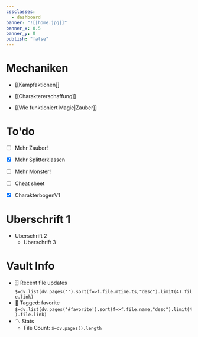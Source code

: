 ```yaml
---
cssclasses:
  - dashboard
banner: "![[home.jpg]]"
banner_x: 0.5
banner_y: 0
publish: "false"
---
```

 
# Mechaniken
- [[Kampfaktionen]]

- [[Charaktererschaffung]]

- [[Wie funktioniert Magie|Zauber]]


# To'do
 

- [ ] Mehr Zauber! 
- [x] Mehr Splitterklassen
- [ ] Mehr Monster!	
- [ ] Cheat sheet
- [x] CharakterbogenV1



 # Uberschrift 1
- Uberschrift 2
	- Uberschrift 3
	
# Vault Info
- 🗄️ Recent file updates
 `$=dv.list(dv.pages('').sort(f=>f.file.mtime.ts,"desc").limit(4).file.link)`
- 🔖 Tagged:  favorite 
 `$=dv.list(dv.pages('#favorite').sort(f=>f.file.name,"desc").limit(4).file.link)`
- 〽️ Stats
	-  File Count: `$=dv.pages().length`